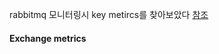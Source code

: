 
rabbitmq 모니터링시 key metircs를 찾아보았다 
[참조](https://www.datadoghq.com/blog/rabbitmq-monitoring/#key-rabbitmq-metrics)


#### Exchange metrics

